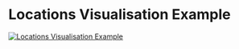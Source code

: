 # Locations Visualisation Example

[![Locations Visualisation Example](http://img.youtube.com/vi/-bTfQARvo3s/0.jpg)](http://www.youtube.com/watch?v=-bTfQARvo3s)
